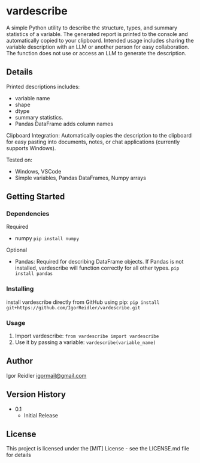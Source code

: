 # vardescribe

A simple Python utility to describe the structure, types, and summary statistics of a variable. The generated report is printed to the console and automatically copied to your clipboard.
Intended usage includes sharing the variable description with an LLM or another person for easy collaboration.
The function does not use or access an LLM to generate the description.

## Details
Printed descriptions includes:
* variable name
* shape
* dtype
* summary statistics.
* Pandas DataFrame adds column names

Clipboard Integration: Automatically copies the description to the clipboard for easy pasting into documents, notes, or chat applications (currently supports Windows).

Tested on:
* Windows, VSCode
* Simple variables, Pandas DataFrames, Numpy arrays

## Getting Started

### Dependencies
Required
* numpy
```pip install numpy```

Optional
* Pandas: Required for describing DataFrame objects. If Pandas is not installed, vardescribe will function correctly for all other types.
```pip install pandas```

### Installing

install vardescribe directly from GitHub using pip:
```pip install git+https://github.com/IgorReidler/vardescribe.git```

### Usage
1. Import vardescribe: ```from vardescribe import vardescribe```
2. Use it by passing a variable: ```vardescribe(variable_name)```

## Author
Igor Reidler
igormail@gmail.com

## Version History
* 0.1
    * Initial Release

## License
This project is licensed under the [MIT] License - see the LICENSE.md file for details